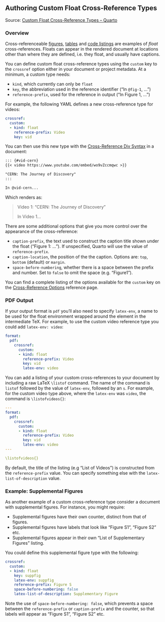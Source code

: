 ## Authoring Custom Float Cross-Reference Types

Source: [Custom Float Cross-Reference Types – Quarto](https://quarto.org/docs/authoring/cross-references-custom.html)

### Overview

Cross-referenceable [figures](https://quarto.org/docs/authoring/cross-references.html#figures), [tables](https://quarto.org/docs/authoring/cross-references.html#tables) and [code listings](https://quarto.org/docs/authoring/cross-references.html#code-listings) are examples of *float* cross-references. Floats can appear in the rendered document at locations other than where they are defined, i.e. they float, and usually have captions.

You can define custom float cross-reference types using the `custom` key to the `crossref` option either in your document or project metadata. At a minimum, a custom type needs:

*   `kind`, which currently can only be `float`
*   `key`, the abbreviation used in the reference identifier (“In `@fig-1`, …”)
*   `reference-prefix`, used for the reference in output (“In Figure 1, …”)

For example, the following YAML defines a new cross-reference type for videos:

```yaml
crossref:
  custom:
  - kind: float
    reference-prefix: Video
    key: vid
```

You can then use this new type with the [Cross-Reference Div Syntax](https://quarto.org/docs/authoring/cross-references-divs.html) in a document:

```markdown
::: {#vid-cern}
{{< video https://www.youtube.com/embed/wo9vZccmqwc >}}

"CERN: The Journey of Discovery"
:::

In @vid-cern...
```

Which renders as:

> Video 1: “CERN: The Journey of Discovery”
>
> In Video 1…

There are some additional options that give you more control over the appearance of the cross-reference:

*   `caption-prefix`, the text used to construct the caption title shown under the float (“Figure 1: …”). If unspecified, Quarto will use the value of `reference-prefix`.
*   `caption-location`, the position of the the caption. Options are: `top`, `bottom` (default) or `margin`.
*   `space-before-numbering`, whether there is a space between the prefix and number. Set to `false` to omit the space (e.g. “Figure1”).

You can find a complete listing of the options available for the `custom` key on the [Cross-Reference Options](https://quarto.org/docs/reference/metadata/crossref.html) reference page.

### PDF Output

If your output format is `pdf` you’ll also need to specify `latex-env`, a name to be used for the float environment wrapped around the element in the intermediate TeX. For example, to use the custom video reference type you could add `latex-env: video`:

```yaml
format:
  pdf:
    crossref:
      custom:
      - kind: float
        reference-prefix: Video
        key: vid
        latex-env: video
```

You can add a listing of your custom cross-references to your document by including a raw LaTeX `\listof` command. The name of the command is `listof` followed by the value of `latex-env`, followed by an `s`. For example, for the custom video type above, where the `latex-env` was `video`, the command is `\listofvideos{}`:

```yaml
---
format:
  pdf:
    crossref:
      custom:
      - kind: float
        reference-prefix: Video
        key: vid
        latex-env: video
---

\listofvideos{}
```

By default, the title of the listing (e.g “List of Videos”) is constructed from the `reference-prefix` value. You can specify something else with the `latex-list-of-description` value.

### Example: Supplemental Figures

As another example of a custom cross-reference type consider a document with supplemental figures. For instance, you might require:

*   Supplemental figures have their own counter, distinct from that of figures.
*   Supplemental figures have labels that look like “Figure S1”, “Figure S2” etc.
*   Supplemental figures appear in their own “List of Supplementary Figures” listing.

You could define this supplemental figure type with the following:

```yaml
crossref:
  custom:
  - kind: float
    key: suppfig
    latex-env: suppfig
    reference-prefix: Figure S
    space-before-numbering: false
    latex-list-of-description: Supplementary Figure
```

Note the use of `space-before-numbering: false`, which prevents a space between the `reference-prefix` or `caption-prefix` and the counter, so that labels will appear as “Figure S1”, “Figure S2” etc.

